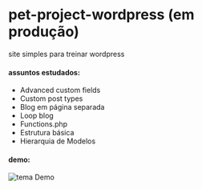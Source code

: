 # pet-project-wordpress (em produção)
site simples para treinar wordpress

#### assuntos estudados:
- Advanced custom fields
- Custom post types
- Blog em página separada
- Loop blog
- Functions.php
- Estrutura básica
- Hierarquia de Modelos

#### demo:
![tema Demo](gifsDemo/wordpressdemo.gif)